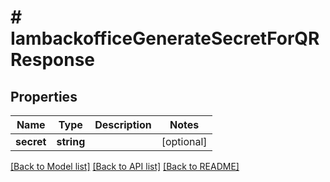 # # IambackofficeGenerateSecretForQRResponse


## Properties 


Name | Type | Description | Notes
------------ | ------------- | ------------- | -------------
**secret**| **string** |   | [optional]


[[Back to Model list]](../../README.md#models) [[Back to API list]](../../README.md#endpoints) [[Back to README]](../../README.md)

